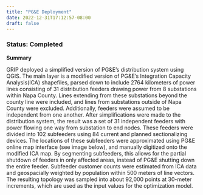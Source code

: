 ```yaml
---
title: "PG&E Deployment"
date: 2022-12-31T17:12:57-08:00
draft: false
---
```


### Status: Completed 
**Summary**

GRIP deployed a simplified version of PG&E’s distribution system using QGIS. The main layer is
a modified version of PG&E’s Integration Capacity Analysis(ICA) shapefiles, parsed down to
include 2764 kilometers of power lines consisting of 31 distribution feeders drawing power from 8
substations within Napa County. Lines extending from these substations beyond the county line
were included, and lines from substations outside of Napa County were excluded. Additionally,
feeders were assumed to be independent from one another. After simplifications were made to the
distribution system, the result was a set of 31 independent feeders with power flowing one way from
substation to end nodes. These feeders were divided into 102 subfeeders using 84 current and planned
sectionalizing devices. The locations of these subfeeders were approximated using PG&E online map
interface (see image below), and manually digitized onto the modified ICA map. By segmenting subfeeders, this
allows for the partial shutdown of feeders in only affected areas, instead of PG&E shutting down the
entire feeder. Subfeeder customer counts were estimated from ICA data and geospacially weighted
by population within 500 meters of line vectors. The resulting topology was sampled into about
92,000 points at 30-meter increments, which are used as the input values for the optimization model.



